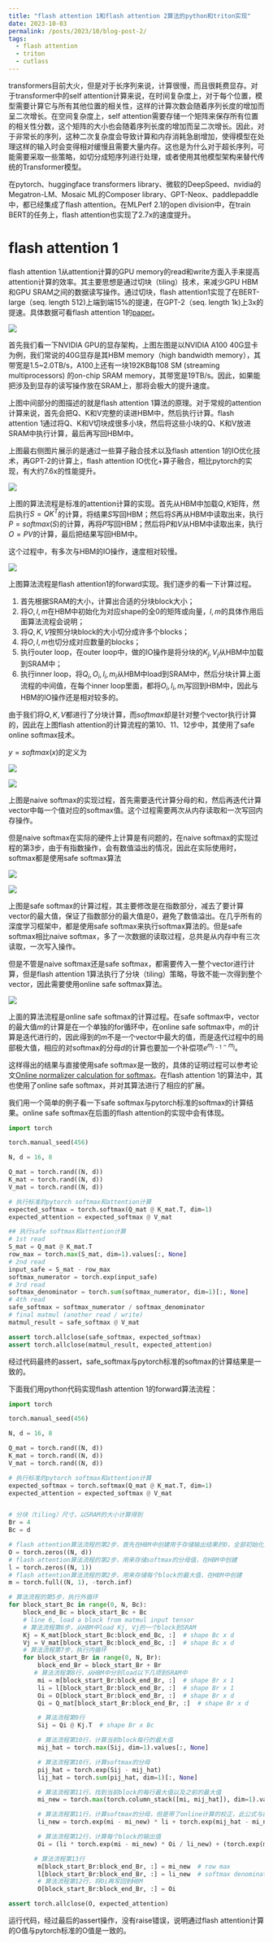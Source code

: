```yaml
---
title: "flash attention 1和flash attention 2算法的python和triton实现"
date: 2023-10-03
permalink: /posts/2023/10/blog-post-2/
tags:
  - flash attention
  - triton
  - cutlass
---
```




transformers目前大火，但是对于长序列来说，计算很慢，而且很耗费显存。对于transformer中的self attention计算来说，在时间复杂度上，对于每个位置，模型需要计算它与所有其他位置的相关性，这样的计算次数会随着序列长度的增加而呈二次增长。在空间复杂度上，self attention需要存储一个矩阵来保存所有位置的相关性分数，这个矩阵的大小也会随着序列长度的增加而呈二次增长。因此，对于非常长的序列，这种二次复杂度会导致计算和内存消耗急剧增加，使得模型在处理这样的输入时会变得相对缓慢且需要大量内存。这也是为什么对于超长序列，可能需要采取一些策略，如切分成短序列进行处理，或者使用其他模型架构来替代传统的Transformer模型。

在pytorch、huggingface transformers library、微软的DeepSpeed、nvidia的Megatron-LM、Mosaic ML的Composer library、GPT-Neox、paddlepaddle中，都已经集成了flash attention。在MLPerf 2.1的open division中，在train BERT的任务上，flash attention也实现了2.7x的速度提升。

# flash attention 1

flash attention 1从attention计算的GPU memory的read和write方面入手来提高attention计算的效率。其主要思想是通过切块（tiling）技术，来减少GPU HBM和GPU SRAM之间的数据读写操作。通过切块，flash attention1实现了在BERT-large（seq. length 512)上端到端15%的提速，在GPT-2（seq. length 1k)上3x的提速。具体数据可看flash attention 1的[paper](https://arxiv.org/abs/2205.14135)。

![](https://borninfreedom.github.io/images/2023/10/flashattention1.png)



首先我们看一下NVIDIA GPU的显存架构，上图左图是以NVIDIA A100 40G显卡为例，我们常说的40G显存是其HBM memory（high bandwidth memory），其带宽是1.5~2.0TB/s，A100上还有一块192KB每108 SM (streaming multiprocessors) 的on-chip SRAM memory，其带宽是19TB/s。因此，如果能把涉及到显存的读写操作放在SRAM上，那将会极大的提升速度。

上图中间部分的图描述的就是flash attention 1算法的原理。对于常规的attention计算来说，首先会把Q、K和V完整的读进HBM中，然后执行计算。flash attention 1通过将Q、K和V切块成很多小块，然后将这些小块的Q、K和V放进SRAM中执行计算，最后再写回HBM中。



上图最右侧图片展示的是通过一些算子融合技术以及flash attention 1的IO优化技术，再GPT-2的计算上，flash attention IO优化+算子融合，相比pytorch的实现，有大约7.6x的性能提升。



![](https://borninfreedom.github.io/images/2023/10/standardAttention.png)



上图的算法流程是标准的attention计算的实现。首先从HBM中加载$Q,K$矩阵，然后执行$S=QK^T$的计算，将结果$S$写回HBM；然后将$S$再从HBM中读取出来，执行$P=softmax(S)$的计算，再将$P$写回HBM；然后将$P$和$V$从HBM中读取出来，执行$O=PV$的计算，最后把结果写回HBM中。



这个过程中，有多次与HBM的IO操作，速度相对较慢。



![](https://borninfreedom.github.io/images/2023/10/flashattention1Algorithm.png)



上图算法流程是flash attention1的forward实现。我们逐步的看一下计算过程。

1. 首先根据SRAM的大小，计算出合适的分块block大小；
2. 将$O,l,m$在HBM中初始化为对应shape的全0的矩阵或向量，$l,m$的具体作用后面算法流程会说明；
3. 将$Q,K,V$按照分块block的大小切分成许多个blocks；
4. 将$O,l,m$也切分成对应数量的blocks；
5. 执行outer loop，在outer loop中，做的IO操作是将分块的$K_j,V_j$从HBM中加载到SRAM中；
6. 执行inner loop，将$Q_i,O_i,l_i,m_i$从HBM中load到SRAM中，然后分块计算上面流程的中间值，在每个inner loop里面，都将$O_i,l_i,m_i$写回到HBM中，因此与HBM的IO操作还是相对较多的。

由于我们将$Q,K,V$都进行了分块计算，而$softmax$却是针对整个vector执行计算的，因此在上图flash attention的计算流程的第10、11、12步中，其使用了safe online softmax技术。



$y=softmax(x)$的定义为

![](https://borninfreedom.github.io/images/2023/10/softmax.png)

![](https://borninfreedom.github.io/images/2023/10/softmaxAlgo.png)

上图是naive softmax的实现过程，首先需要迭代计算分母的和，然后再迭代计算vector中每一个值对应的softmax值。这个过程需要两次从内存读取和一次写回内存操作。

但是naive softmax在实际的硬件上计算是有问题的，在naive softmax的实现过程的第3步，由于有指数操作，会有数值溢出的情况，因此在实际使用时，softmax都是使用safe softmax算法

![](https://borninfreedom.github.io/images/2023/10/safesoftmax.png)

![](https://borninfreedom.github.io/images/2023/10/safesoftmaxAlgo.png)

上图是safe softmax的计算过程，其主要修改是在指数部分，减去了要计算vector的最大值，保证了指数部分的最大值是0，避免了数值溢出。在几乎所有的深度学习框架中，都是使用safe softmax来执行softmax算法的。但是safe softmax相比naive softmax，多了一次数据的读取过程，总共是从内存中有三次读取，一次写入操作。



但是不管是naive softmax还是safe softmax，都需要传入一整个vector进行计算，但是flash attention 1算法执行了分块（tiling）策略，导致不能一次得到整个vector，因此需要使用online safe softmax算法。

![](https://borninfreedom.github.io/images/2023/10/onlineSafeSoftmax.png)

上面的算法流程是online safe softmax的计算过程。在safe softmax中，vector的最大值$m$的计算是在一个单独的for循环中，在online safe softmax中，$m$的计算是迭代进行的，因此得到的$m$不是一个vector中最大的值，而是迭代过程中的局部极大值，相应的对softmax的分母$d$的计算也要加一个补偿项$e^{m_{j-1}-m_j}$。

这样得出的结果与直接使用safe softmax是一致的，具体的证明过程可以参考论文[Online normalizer calculation for softmax](https://arxiv.org/abs/1805.02867)。在flash attention 1的算法中，其也使用了online safe softmax，并对其算法进行了相应的扩展。

我们用一个简单的例子看一下safe softmax与pytorch标准的softmax的计算结果。online safe softmax在后面的flash attention的实现中会有体现。

```python
import torch

torch.manual_seed(456)

N, d = 16, 8

Q_mat = torch.rand((N, d))
K_mat = torch.rand((N, d))
V_mat = torch.rand((N, d))

# 执行标准的pytorch softmax和attention计算
expected_softmax = torch.softmax(Q_mat @ K_mat.T, dim=1)
expected_attention = expected_softmax @ V_mat

## 执行safe softmax和attention计算
# 1st read
S_mat = Q_mat @ K_mat.T
row_max = torch.max(S_mat, dim=1).values[:, None]
# 2nd read
input_safe = S_mat - row_max
softmax_numerator = torch.exp(input_safe)
# 3rd read
softmax_denominator = torch.sum(softmax_numerator, dim=1)[:, None]
# 4th read
safe_softmax = softmax_numerator / softmax_denominator
# final matmul (another read / write)
matmul_result = safe_softmax @ V_mat

assert torch.allclose(safe_softmax, expected_softmax)
assert torch.allclose(matmul_result, expected_attention)
```

经过代码最终的assert，safe_softmax与pytorch标准的softmax的计算结果是一致的。



下面我们用python代码实现flash attention 1的forward算法流程：

 ```python
 import torch
 
 torch.manual_seed(456)
 
 N, d = 16, 8
 
 Q_mat = torch.rand((N, d))
 K_mat = torch.rand((N, d))
 V_mat = torch.rand((N, d))
 
 # 执行标准的pytorch softmax和attention计算
 expected_softmax = torch.softmax(Q_mat @ K_mat.T, dim=1)
 expected_attention = expected_softmax @ V_mat
 
 
 # 分块（tiling）尺寸，以SRAM的大小计算得到
 Br = 4
 Bc = d
 
 # flash attention算法流程的第2步，首先在HBM中创建用于存储输出结果的O，全部初始化为0
 O = torch.zeros((N, d))
 # flash attention算法流程的第2步，用来存储softmax的分母值，在HBM中创建
 l = torch.zeros((N, 1))
 # flash attention算法流程的第2步，用来存储每个block的最大值，在HBM中创建
 m = torch.full((N, 1), -torch.inf)
 
 # 算法流程的第5步，执行外循环
 for block_start_Bc in range(0, N, Bc):
     block_end_Bc = block_start_Bc + Bc
     # line 6, load a block from matmul input tensor
     # 算法流程第6步，从HBM中load Kj, Vj的一个block到SRAM
     Kj = K_mat[block_start_Bc:block_end_Bc, :]  # shape Bc x d
     Vj = V_mat[block_start_Bc:block_end_Bc, :]  # shape Bc x d
     # 算法流程第7步，执行内循环
     for block_start_Br in range(0, N, Br):
         block_end_Br = block_start_Br + Br
 		# 算法流程第8行，从HBM中分别load以下几项到SRAM中
         mi = m[block_start_Br:block_end_Br, :]  # shape Br x 1
         li = l[block_start_Br:block_end_Br, :]  # shape Br x 1
         Oi = O[block_start_Br:block_end_Br, :]  # shape Br x d
         Qi = Q_mat[block_start_Br:block_end_Br, :]  # shape Br x d
 
         # 算法流程第9行
         Sij = Qi @ Kj.T  # shape Br x Bc
 
         # 算法流程第10行，计算当前block每行的最大值
         mij_hat = torch.max(Sij, dim=1).values[:, None]
 
         # 算法流程第10行，计算softmax的分母
         pij_hat = torch.exp(Sij - mij_hat)
         lij_hat = torch.sum(pij_hat, dim=1)[:, None]
 
         # 算法流程第11行，找到当前block的每行最大值以及之前的最大值
         mi_new = torch.max(torch.column_stack([mi, mij_hat]), dim=1).values[:, None]
 
         # 算法流程第11行，计算softmax的分母，但是带了online计算的校正，此公式与前面说的online safe softmax不一致，但是是同样的数学表达式，只是从针对标量的逐个计算扩展到了针对逐个向量的计算
         li_new = torch.exp(mi - mi_new) * li + torch.exp(mij_hat - mi_new) * lij_hat
 
         # 算法流程第12行，计算每个block的输出值
         Oi = (li * torch.exp(mi - mi_new) * Oi / li_new) + (torch.exp(mij_hat - mi_new) * pij_hat / li_new) @ Vj
 
 		# 算法流程第13行
         m[block_start_Br:block_end_Br, :] = mi_new  # row max
         l[block_start_Br:block_end_Br, :] = li_new  # softmax denominator
         # 算法流程第12行，将Oi再写回到HBM
         O[block_start_Br:block_end_Br, :] = Oi
 
 assert torch.allclose(O, expected_attention)
 ```

运行代码，经过最后的assert操作，没有raise错误，说明通过flash attention计算的O值与pytorch标准的O值是一致的。









